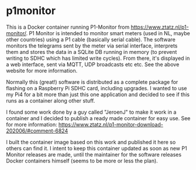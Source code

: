 # p1monitor

This is a Docker container running P1-Monitor from https://www.ztatz.nl/p1-monitor/. P1 Monitor is intended to monitor smart meters (used in NL, maybe other countries) using a P1 cable (basically serial cable). The software monitors the telegrams sent by the meter via serial interface, interprets them and stores the data in a SQLite DB running in memory (to prevent writing to SDHC which has limited write cycles). From there, it's displayed in a web interface, sent via MQTT, UDP broadcasts etc etc. See the above website for more information.

Normally this (great!) software is distributed as a complete package for flashing on a Raspberry Pi SDHC card, including upgrades. I wanted to use my Pi4 for a bit more than just this one application and decided to see if this runs as a container along other stuff.

I found some work done by a guy called "JeroenJ" to make it work in a container and I decided to publish a ready made container for easy use. See for more information: https://www.ztatz.nl/p1-monitor-download-202006/#comment-6824

I built the container image based on this work and published it here so others can find it. I intent to keep this container updated as soon as new P1 Monitor releases are made, until the maintainer for the software releases Docker containers himself (seems to be more or less the plan).
